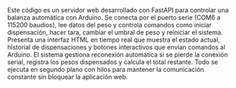 Este código es un servidor web desarrollado con FastAPI para controlar una balanza automática con Arduino. Se conecta por el puerto serie (COM6 a 115200 baudios), lee datos del peso y controla comandos como iniciar dispensación, hacer tara, cambiar el umbral de peso y reiniciar el sistema. Presenta una interfaz HTML en tiempo real que muestra el estado actual, historial de dispensaciones y botones interactivos que envían comandos al Arduino. El sistema gestiona reconexión automática si se pierde la conexión serial, registra los pesos dispensados y calcula el total restante. Todo se ejecuta en segundo plano con hilos para mantener la comunicación constante sin bloquear la aplicación web.